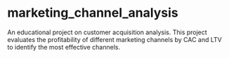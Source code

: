 # marketing_channel_analysis
An educational project on customer acquisition analysis. This project evaluates the profitability of different marketing channels by CAC and LTV to identify the most effective channels.
